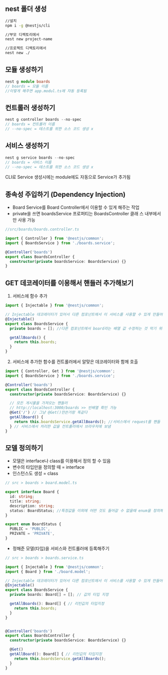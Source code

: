 ## nest 폴더 생성

```bash
//설치
npm i -g @nestjs/cli

//부모 디렉토리에서
nest new project-name

//프로젝트 디렉토리에서
nest new ./

```

## 모듈 생성하기

```ts
nest g module boards
// boards = 모듈 이름
//이렇게 해주면 app.modul.ts에 자동 등록됨
```

## 컨트롤러 생성하기

```ts
nest g controller boards --no-spec
// boards = 컨트롤러 이름
// --no-spec = 테스트를 위한 소스 코드 생성 x
```

## 서비스 생성하기

```ts
nest g service boards --no-spec
// boards = 서비스 이름
// --no-spec = 테스트를 위한 소스 코드 생성 x
```

CLI로 Service 생성시에는 module에도 자동으로 Service가 추가됨

## 종속성 주입하기 (Dependency Injection)

- Board Service를 Board Controller에서 이용할 수 있게 해주는 작업
- private을 쓰면 boardsService 프로퍼티는 BoardsController 클래 스 내부에서만 사용 가능

```ts
//src/boards/boards.controller.ts

import { Controller } from '@nestjs/common';
import { BoardsService } from './boards.service';

@Controller('boards')
export class BoardsController {
  constructor(private boardsService: BoardsService) {}
}

```

## GET 데코레이터를 이용해서 핸들러 추가해보기

1. 서비스에 함수 추가

```ts
import { Injectable } from '@nestjs/common';

// Injectable 데코레이터가 있어서 다른 컴포넌트에서 이 서비스를 사용할 수 있게 만들어줌
@Injectable()
export class BoardsService {
  private boards = []; //다른 컴포넌트에서 board라는 배열 값 수정하는 것 막기 위해서

  getAllBoards() {
    return this.boards;
  }
}
```

2. 서비스에 추가한 함수를 컨트롤러에서 알맞은 데코레이터와 함께 호출

```ts
import { Controller, Get } from '@nestjs/common';
import { BoardsService } from './boards.service';

@Controller('boards')
export class BoardsController {
  constructor(private boardsService: BoardsService) {}

  // 모든 게시물을 가져오는 핸들러
  // http://localhost:3000/boards >> 빈배열 확인 가능
  @Get('/') // 그냥 @Get()만쓴거랑 똑같다
  getAllBoard() {
    return this.boardsService.getAllBoards(); //서비스에서 request를 핸들
  } // 서비스에서 처리한 값을 컨트롤러에서 브라우저에 보냄
}
```

## 모델 정의하기

- 모델은 interface나 class를 이용해서 정의 할 수 있음
- 변수의 타입만을 정의할 때 = interface
- 인스턴스도 생성 = class

```ts
// src > boards > board.model.ts

export interface Board {
  id: string;
  title: string;
  description: string;
  status: BoardStatus; //특정값들 이외에 어떤 것도 들어갈 수 없을때 enum을 정의해서 사용
}

export enum BoardStatus {
  PUBLIC = 'PUBLIC',
  PRIVATE = 'PRIVATE',
}

```

- 정해준 모델(타입)을 서비스와 컨트롤러에 등록해주기

```ts
// src > boards > boards.service.ts

import { Injectable } from '@nestjs/common';
import { Board } from './board.model';

// Injectable 데코레이터가 있어서 다른 컴포넌트에서 이 서비스를 사용할 수 있게 만들어줌
@Injectable()
export class BoardsService {
  private boards: Board[] = []; // 값의 타입 지정

  getAllBoards(): Board[] { // 리턴깂의 타입지정
    return this.boards;
  }
}

```

```ts

@Controller('boards')
export class BoardsController {
  constructor(private boardsService: BoardsService) {}

  @Get()
  getAllBoard(): Board[] { // 리턴깂의 타입지정
    return this.boardsService.getAllBoards();
  }
}

```
